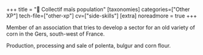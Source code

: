 +++
title = "🌽 Collectif maïs population"
[taxonomies]
categories=["Other XP"]
tech-file=["other-xp"]
cv=["side-skills"]
[extra]
noreadmore = true
+++

Member of an association that tries to develop a sector for an old variety of corn in the Gers, south-west of France.

Production, processing and sale of polenta, bulgur and corn flour.

<!-- more -->